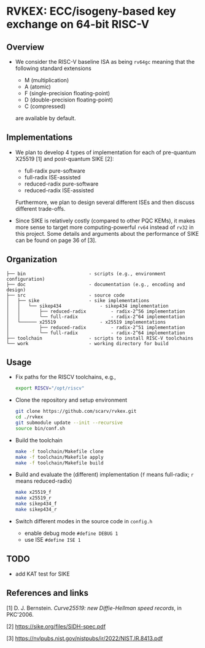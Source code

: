 # RVKEX: ECC/isogeny-based key exchange on 64-bit RISC-V 

## Overview

- We consider the RISC-V baseline ISA as being `rv64gc` meaning that the following standard extensions
  - M      (multiplication)
  - A      (atomic)
  - F      (single-precision floating-point)
  - D      (double-precision floating-point)
  - C      (compressed)

  are available by default.

## Implementations 

- We plan to develop 4 types of implementation for each of pre-quantum X25519 [1] and post-quantum SIKE [2]:
  - full-radix    pure-software  
  - full-radix    ISE-assisted
  - reduced-radix pure-software
  - reduced-radix ISE-assisted 

  Furthermore, we plan to design several different ISEs and then discuss different trade-offs. 

- Since SIKE is relatively costly (compared to other PQC KEMs), it makes more sense to target more computing-powerful `rv64` instead of `rv32` in this project. Some details and arguments about the performance of SIKE can be found on page 36 of [3]. 

## Organization 

```
├── bin                       - scripts (e.g., environment configuration)
├── doc                       - documentation (e.g., encoding and design)
├── src                       - source code
│   ├── sike                  - sike implementations
│   │   └── sikep434              - sikep434 implementation
│   │       ├── reduced-radix         - radix-2^56 implementation           
│   │       └── full-radix            - radix-2^64 implementation 
│   └────── x25519                - x25519 implementations
│           ├── reduced-radix         - radix-2^51 implementation           
│           └── full-radix            - radix-2^64 implementation
├── toolchain                 - scripts to install RISC-V toolchains 
└── work                      - working directory for build    
```

## Usage 

- Fix paths for the RISCV toolchains, e.g., 

  ```sh
  export RISCV="/opt/riscv"
  ```
- Clone the repository and setup environment

  ```sh
  git clone https://github.com/scarv/rvkex.git
  cd ./rvkex
  git submodule update --init --recursive
  source bin/conf.sh
  ```

- Build the toolchain
  ```sh
  make -f toolchain/Makefile clone
  make -f toolchain/Makefile apply 
  make -f toolchain/Makefile build
  ```

- Build and evaluate the (different) implementation (`f` means full-radix; `r` means reduced-radix)

  ```sh
  make x25519_f
  make x25519_r
  make sikep434_f
  make sikep434_r
  ```

- Switch different modes in the source code in `config.h`
  - enable debug mode `#define DEBUG 1` 
  - use ISE `#define ISE 1` 

## TODO 

- add KAT test for SIKE

## References and links

[1] D. J. Bernstein. *Curve25519: new Diffie-Hellman speed records*, in PKC'2006.

[2] https://sike.org/files/SIDH-spec.pdf

[3] https://nvlpubs.nist.gov/nistpubs/ir/2022/NIST.IR.8413.pdf